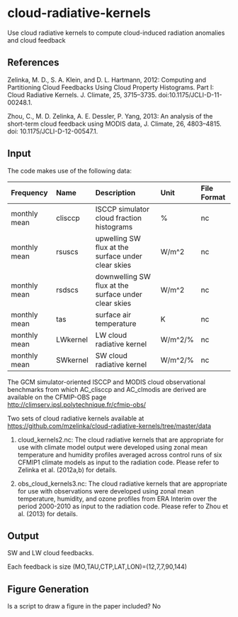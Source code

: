 # cloud-radiative-kernels
Use cloud radiative kernels to compute cloud-induced radiation anomalies and cloud feedback

References
----------
Zelinka, M. D., S. A. Klein, and D. L. Hartmann, 2012: Computing and Partitioning Cloud Feedbacks Using Cloud Property Histograms. Part I: Cloud Radiative Kernels. J. Climate, 25, 3715–3735. doi:10.1175/JCLI-D-11-00248.1.

Zhou, C., M. D. Zelinka, A. E. Dessler, P. Yang, 2013: An analysis of the short-term cloud feedback using MODIS data, J. Climate, 26, 4803–4815. doi: 10.1175/JCLI-D-12-00547.1.


Input
----------

The code makes use of the following data:

| Frequency | Name | Description | Unit | File Format |
|:----------|:-----------------------------|:-------------|:------|:------------|
| monthly mean | clisccp | ISCCP simulator cloud fraction histograms | % | nc |
| monthly mean | rsuscs | upwelling SW flux at the surface under clear skies | W/m^2 | nc |
| monthly mean | rsdscs | downwelling SW flux at the surface under clear skies | W/m^2 | nc |
| monthly mean | tas | surface air temperature | K | nc |
| monthly mean | LWkernel | LW cloud radiative kernel | W/m^2/% | nc |
| monthly mean | SWkernel | SW cloud radiative kernel | W/m^2/% | nc |

The GCM simulator-oriented ISCCP and MODIS cloud observational benchmarks from which AC_clisccp and AC_clmodis are derived are available on the CFMIP-OBS page http://climserv.ipsl.polytechnique.fr/cfmip-obs/

Two sets of cloud radiative kernels available at https://github.com/mzelinka/cloud-radiative-kernels/tree/master/data

1) cloud_kernels2.nc: The cloud radiative kernels that are appropriate for use with climate model output were developed using zonal mean temperature and humidity profiles averaged across control runs of six CFMIP1 climate models as input to the radiation code. Please refer to Zelinka et al. (2012a,b) for details. 

2) obs_cloud_kernels3.nc: The cloud radiative kernels that are appropriate for use with observations were developed using zonal mean temperature, humidity, and ozone profiles from ERA Interim over the period 2000-2010 as input to the radiation code. Please refer to Zhou et al. (2013) for details.

Output
----------
SW and LW cloud feedbacks.

Each feedback is size (MO,TAU,CTP,LAT,LON)=(12,7,7,90,144)

Figure Generation
----------
Is a script to draw a figure in the paper included? No
